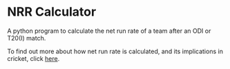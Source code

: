 # NRR Calculator

A python program to calculate the net run rate of a team after an ODI or T20(I) match.

To find out more about how net run rate is calculated, and its implications in cricket, click [here](https://www.olympics.com/en/news/net-run-rate-cricket-how-to-calculate-formula).
